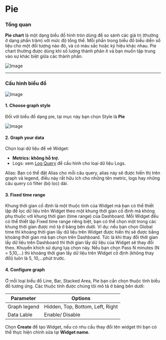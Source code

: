# Pie

### Tổng quan

**Pie chart** là một dạng biểu đồ hình tròn dùng để so sánh các giá trị (thường ở dạng phần trăm) với mức độ tổng thể. Mỗi phần trong biểu đồ biểu diễn số liệu cho một đối tượng nào đó, và có màu sắc hoặc ký hiệu khác nhau. Pie chart thường được dùng khi số lượng thành phân ít và bạn muốn tập trung vào sự khác biệt giữa các thành phần. 

![Image](https://github.com/vngcloud/docs/blob/main/Vietnamese/.gitbook/assets/image%20(64).png?raw=true)

***

### Cấu hình biểu đồ

![Image](https://github.com/vngcloud/docs/blob/main/Vietnamese/.gitbook/assets/image%20(65).png?raw=true)

#### 1. Choose graph style 

Đối với biểu đồ dạng pie, tại mục này bạn chọn Style là **Pie**

![Image](https://github.com/vngcloud/docs/blob/main/Vietnamese/.gitbook/assets/image%20(66).png?raw=true)

#### 2. Graph your data

Chọn loại dữ liệu để vẽ Widget:

* **Metrics: không hỗ trợ.**
* Logs: xem [Log Query](https://docs.vngcloud.vn/vng-cloud-document/vn/vmonitor-platform/cach-tinh-nang-cua-vmonitor-platform/dashboard/query/log-query) để cấu hình cho loại dữ liệu Logs.

Alias: Bạn có thể đặt Alias cho mỗi câu query, alias này sẽ được hiển thị trên graph và legend, điều này rất hữu ích cho những tên metric, logs hay những câu query có filter (bộ lọc) dài. 

#### 3. Fixed time range 

Khung thời gian cố định là một thuộc tính của Widget mà bạn có thể thiết lập để lọc dữ liệu trên Widget theo một khung thời gian cố định mà không phụ thuộc với khung thời gian (time range) của Dashboard. Mỗi Widget đều có thể thiết lập Fixed time range riêng biệt, bạn có thể chọn một trong các khung thời gian được mô tả ở bảng bên dưới. Ví dụ: nếu bạn chọn Global time thì khoảng thời gian lấy dữ liệu trên Widget được hiển thị sẽ được bằng khoảng thời gian mà bạn chọn trên Dashboard. Tức là khi thay đổi thời gian lấy dữ liệu trên Dashboard thì thời gian lấy dữ liệu của Widget sẽ thay đổi theo. Khuyến khích sử dụng lựa chọn này. Nếu bạn chọn Pass N minutes (N = 5,10,...) thì khoảng thời gian lấy dữ liệu trên Widget cố định (không thay đổi) luôn là 5, 10,...phút trước. 

#### 4. Configure graph

Ở mỗi loại biểu đồ Line, Bar, Stacked Area, Pie bạn cần chọn thuộc tính biểu đồ tương ứng. Các thuộc tính được chúng tôi mô tả ở bảng bên dưới: 

| **Parameter** | **Options**                      |
| ------------- | -------------------------------- |
| Graph legend  | Hidden, Top, Bottom, Left, Right |
| Data Lable    | Enable/ Disable                  |

Chọn **Create** để tạo Widget, nếu có nhu cầu thay đổi tên widget thì bạn có thể thực hiện chỉnh sửa tại **Widget name**.
